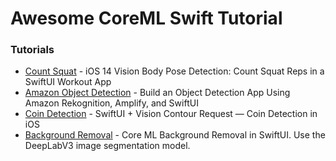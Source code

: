 # Awesome CoreML Swift Tutorial

### Tutorials 

* [Count Squat](https://betterprogramming.pub/ios-14-vision-body-pose-detection-count-squat-reps-in-a-workout-c88991f7cad4) - iOS 14 Vision Body Pose Detection: Count Squat Reps in a SwiftUI Workout App  
* [Amazon Object Detection](https://betterprogramming.pub/build-an-object-detection-app-using-amazon-rekognition-amplify-and-swiftui-20b51dd0024b) - Build an Object Detection App Using Amazon Rekognition, Amplify, and SwiftUI 
* [Coin Detection](https://betterprogramming.pub/new-in-ios-14-vision-contour-detection-68fd5849816e) - SwiftUI + Vision Contour Request — Coin Detection in iOS 
* [Background Removal](https://betterprogramming.pub/coreml-image-segmentation-background-remove-ca11e6f6a083) -  Core ML Background Removal in SwiftUI. Use the DeepLabV3 image segmentation model. 